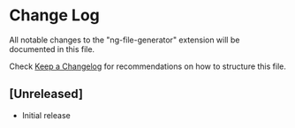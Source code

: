 # Change Log

All notable changes to the "ng-file-generator" extension will be documented in this file.

Check [Keep a Changelog](http://keepachangelog.com/) for recommendations on how to structure this file.

## [Unreleased]

- Initial release